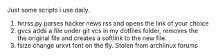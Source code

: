 Just some scripts i use daily.  

1. hnrss.py parses hacker news rss and opens the link of your choice 
2. gvcs adds a file under git vcs in my dotfiles folder, removes the  
the original file and creates a softlink to the new file.  
3. fsize change urxvt font on the fly. Stolen from archlinux forums  

